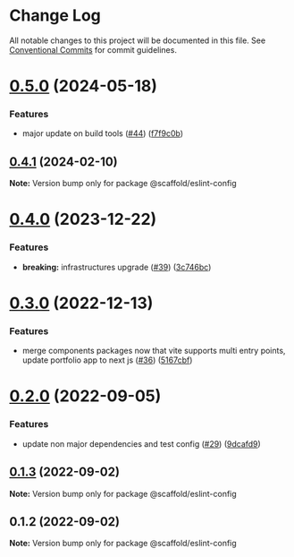 # Change Log

All notable changes to this project will be documented in this file.
See [Conventional Commits](https://conventionalcommits.org) for commit guidelines.

# [0.5.0](https://github.com/anthony-y-zhu14/MikoshiUI/compare/@scaffold/eslint-config@0.4.1...@scaffold/eslint-config@0.5.0) (2024-05-18)


### Features

* major update on build tools ([#44](https://github.com/anthony-y-zhu14/MikoshiUI/issues/44)) ([f7f9c0b](https://github.com/anthony-y-zhu14/MikoshiUI/commit/f7f9c0b054a6e80c44dafe6b819c868c4007902e))





## [0.4.1](https://github.com/anthony-y-zhu14/MikoshiUI/compare/@scaffold/eslint-config@0.4.0...@scaffold/eslint-config@0.4.1) (2024-02-10)

**Note:** Version bump only for package @scaffold/eslint-config





# [0.4.0](https://github.com/anthony-y-zhu14/MikoshiUI/compare/@scaffold/eslint-config@0.3.0...@scaffold/eslint-config@0.4.0) (2023-12-22)


### Features

* **breaking:** infrastructures upgrade ([#39](https://github.com/anthony-y-zhu14/MikoshiUI/issues/39)) ([3c746bc](https://github.com/anthony-y-zhu14/MikoshiUI/commit/3c746bca0de9882c8e3a0f9b2fc5be250038513d))





# [0.3.0](https://github.com/anthony-y-zhu14/MikoshiUI/compare/@scaffold/eslint-config@0.2.0...@scaffold/eslint-config@0.3.0) (2022-12-13)


### Features

* merge components packages now that vite supports multi entry points, update portfolio app to next js ([#36](https://github.com/anthony-y-zhu14/MikoshiUI/issues/36)) ([5167cbf](https://github.com/anthony-y-zhu14/MikoshiUI/commit/5167cbf496762d6869d27f99d41f4a54133bb0e8))





# [0.2.0](https://github.com/anthony-y-zhu14/MikoshiUI/compare/@scaffold/eslint-config@0.1.3...@scaffold/eslint-config@0.2.0) (2022-09-05)


### Features

* update non major dependencies and test config ([#29](https://github.com/anthony-y-zhu14/MikoshiUI/issues/29)) ([9dcafd9](https://github.com/anthony-y-zhu14/MikoshiUI/commit/9dcafd9773342116a1ca194989af60fa86b957ff))





## [0.1.3](https://github.com/anthony-y-zhu14/MikoshiUI/compare/@scaffold/eslint-config@0.1.2...@scaffold/eslint-config@0.1.3) (2022-09-02)

**Note:** Version bump only for package @scaffold/eslint-config





## 0.1.2 (2022-09-02)

**Note:** Version bump only for package @scaffold/eslint-config
